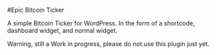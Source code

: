 #Epic Bitcoin Ticker

A simple Bitcoin Ticker for WordPress. In the form of a shortcode, dashboard widget, and normal widget. 

Warning, still a Work in progress, please do not use this plugin just yet.
